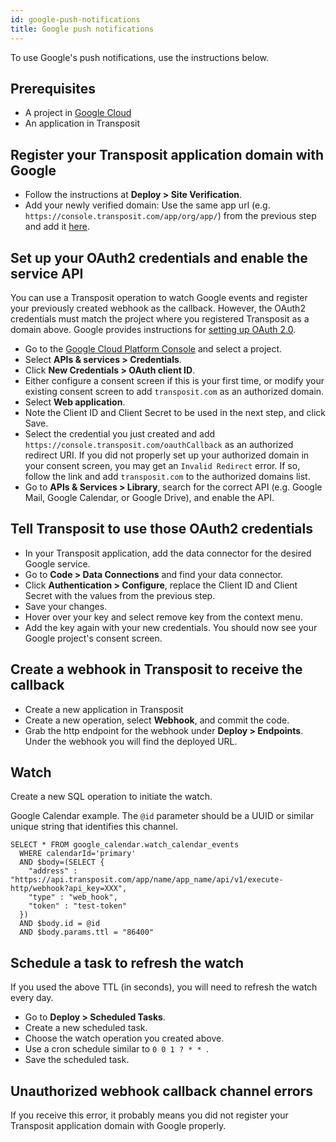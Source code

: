```yaml
---
id: google-push-notifications
title: Google push notifications
---
```


To use Google's push notifications, use the instructions below.

## Prerequisites

* A project in [Google Cloud](https://console.cloud.google.com)
* An application in Transposit

## Register your Transposit application domain with Google

* Follow the instructions at **Deploy > Site Verification**.
* Add your newly verified domain: Use the same app url (e.g. `https://console.transposit.com/app/org/app/`) from the previous step and add it [here](https://console.cloud.google.com/apis/credentials/domainverification).

## Set up your OAuth2 credentials and enable the service API

You can use a Transposit operation to watch Google events and register your previously
created webhook as the callback. However, the OAuth2 credentials must match the project
where you registered Transposit as a domain above. Google provides instructions for [setting up OAuth 2.0](https://support.google.com/cloud/answer/6158849).
* Go to the [Google Cloud Platform Console](https://console.cloud.google.com/) and select a project.
* Select **APIs & services > Credentials**.
* Click  **New Credentials > OAuth client ID**.
* Either configure a consent screen if this is your first time, or modify your existing consent screen to add `transposit.com` as an authorized domain.
* Select **Web application**.
* Note the Client ID and Client Secret to be used in the next step, and click Save.
* Select the credential you just created and add `https://console.transposit.com/oauthCallback` as an authorized redirect URI. If you did not properly set up your authorized domain in your consent screen, you may get an `Invalid Redirect` error. If so, follow the link and add `transposit.com` to the authorized domains list.
* Go to **APIs & Services > Library**, search for the correct API (e.g. Google Mail, Google Calendar, or Google Drive), and enable the API.

## Tell Transposit to use those OAuth2 credentials

* In your Transposit application, add the data connector for the desired Google service.
* Go to **Code > Data Connections** and find your data connector.
* Click **Authentication > Configure**, replace the Client ID and Client Secret with the values from the previous step.
* Save your changes.
* Hover over your key and select remove key from the context menu.
* Add the key again with your new credentials. You should now see your Google project's consent screen.

## Create a webhook in Transposit to receive the callback

* Create a new application in Transposit
* Create a new operation, select **Webhook**, and commit the code.
* Grab the http endpoint for the webhook under **Deploy > Endpoints**. Under the webhook you will find the deployed URL.

## Watch

Create a new SQL operation to initiate the watch.

Google Calendar example. The `@id` parameter should be a UUID or similar unique string that identifies this channel.

```
SELECT * FROM google_calendar.watch_calendar_events
  WHERE calendarId='primary'
  AND $body=(SELECT {
    "address" : "https://api.transposit.com/app/name/app_name/api/v1/execute-http/webhook?api_key=XXX",
    "type" : "web_hook",
    "token" : "test-token"
  })
  AND $body.id = @id
  AND $body.params.ttl = "86400" 
```

## Schedule a task to refresh the watch

If you used the above TTL (in seconds), you will need to refresh the watch every day.

* Go to **Deploy > Scheduled Tasks**.
* Create a new scheduled task.
* Choose the watch operation you created above.
* Use a cron schedule similar to `0 0 1 ? * * `.
* Save the scheduled task.

## Unauthorized webhook callback channel errors

If you receive this error, it probably means you did not register your Transposit application domain with Google properly.
